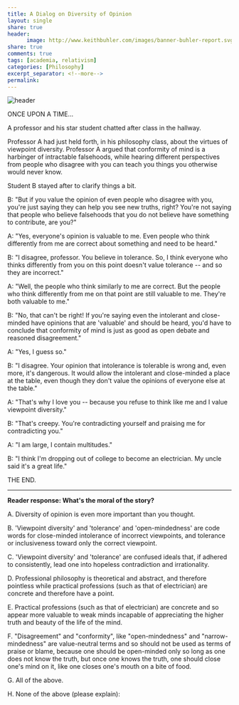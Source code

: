 ```yaml
---
title: A Dialog on Diversity of Opinion
layout: single
share: true
header:
      image: http://www.keithbuhler.com/images/banner-buhler-report.svg
share: true
comments: true
tags: [academia, relativism]
categories: [Philosophy]
excerpt_separator: <!--more-->
permalink: 
---
```



![header](http://www.politicaltheology.com/blog/wp-content/uploads/2017/04/Nietzsche.gif)


ONCE UPON A TIME... 

A professor and his star student chatted after class in the hallway. 

Professor A had just held forth, in his philosophy class, about the virtues of viewpoint diversity. Professor A argued that conformity of mind is a harbinger of intractable falsehoods, while hearing different perspectives from people who disagree with you can teach you things you otherwise would never know.

Student B stayed after to clarify things a bit. 

B: "But if you value the opinion of even people who disagree with you, you're just saying they can help you see new truths, right? You're not saying that people who believe falsehoods that you do not believe have something to contribute, are you?"

A: "Yes, everyone's opinion is valuable to me. Even people who think differently from me are correct about something and need to be heard." 

B: "I disagree, professor. You believe in tolerance. So, I think everyone who thinks differently from you on this point doesn't value tolerance -- and so they are incorrect."

A: "Well,  the people who think similarly to me are correct. But the people who think differently from me on that point are still valuable to me. They're both valuable to me."

B: "No, that can't be right! If you're saying even the intolerant and close-minded have opinions that are 'valuable' and should be heard, you'd have to conclude that conformity of mind is just as good as open debate and reasoned disagreement."

A: "Yes, I guess so."

B: "I disagree. Your opinion that intolerance is tolerable is wrong and, even more, it's dangerous. It would allow the intolerant and close-minded a place at the table, even though they don't value the opinions of everyone else at the table."

A: "That's why I love you -- because you refuse to think like me and I value viewpoint diversity." 

B: "That's creepy. You're contradicting yourself and praising me for contradicting you."

A: "I am large, I contain multitudes." 

B: "I think I'm dropping out of college to become an electrician. My uncle said it's a great life."


THE END.

--- 

**Reader response: What's the moral of the story?**

A. Diversity of opinion is even more important than you thought. 

B. 'Viewpoint diversity' and 'tolerance' and 'open-mindedness' are code words for close-minded intolerance of incorrect viewpoints, and tolerance or inclusiveness toward only the correct viewpoint.

C. 'Viewpoint diversity' and 'tolerance' are confused ideals that, if adhered to consistently, lead one into hopeless contradiction and irrationality. 

D. Professional philosophy is theoretical and abstract, and therefore pointless while practical professions (such as that of electrician) are concrete and therefore have a point. 

E. Practical professions (such as that of electrician) are concrete and so appear more valuable to weak minds incapable of appreciating the higher truth and beauty of the life of the mind. 

F. "Disagreement" and "conformity", like "open-mindedness" and "narrow-mindedness" are value-neutral terms and so should not be used as terms of praise or blame, because one should be open-minded only so long as one does not know the truth, but once one knows the truth, one should close one's mind on it, like one closes one's mouth on a bite of food. 

G. All of the above. 

H. None of the above (please explain): 

